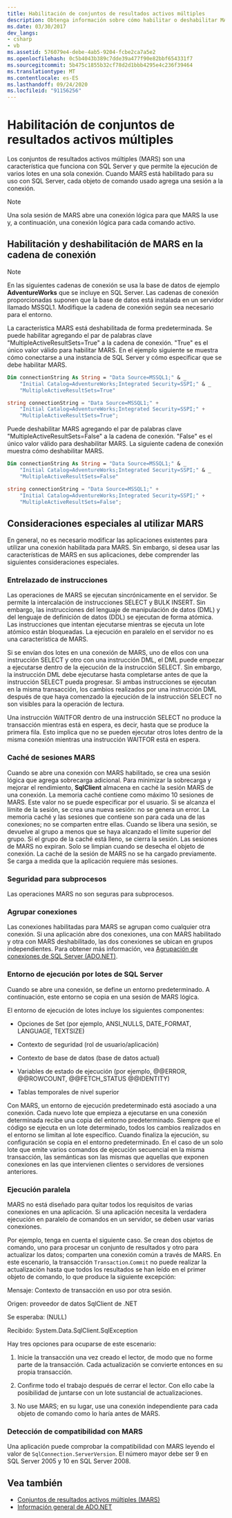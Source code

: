 ```yaml
---
title: Habilitación de conjuntos de resultados activos múltiples
description: Obtenga información sobre cómo habilitar o deshabilitar MARS en una cadena de conexión, que funciona con SQL Server para que pueda ejecutar varios lotes en una sola conexión en ADO.NET.
ms.date: 03/30/2017
dev_langs:
- csharp
- vb
ms.assetid: 576079e4-debe-4ab5-9204-fcbe2ca7a5e2
ms.openlocfilehash: 0c5b4043b389c7dde39a477f90e82bbf654331f7
ms.sourcegitcommit: 5b475c1855b32cf78d2d1bbb4295e4c236f39464
ms.translationtype: MT
ms.contentlocale: es-ES
ms.lasthandoff: 09/24/2020
ms.locfileid: "91156256"
---
```

# <a name="enabling-multiple-active-result-sets"></a>Habilitación de conjuntos de resultados activos múltiples

Los conjuntos de resultados activos múltiples (MARS) son una característica que funciona con SQL Server y que permite la ejecución de varios lotes en una sola conexión. Cuando MARS está habilitado para su uso con SQL Server, cada objeto de comando usado agrega una sesión a la conexión.  
  
> [!NOTE]
> Una sola sesión de MARS abre una conexión lógica para que MARS la use y, a continuación, una conexión lógica para cada comando activo.  
  
## <a name="enabling-and-disabling-mars-in-the-connection-string"></a>Habilitación y deshabilitación de MARS en la cadena de conexión  
  
> [!NOTE]
> En las siguientes cadenas de conexión se usa la base de datos de ejemplo **AdventureWorks** que se incluye en SQL Server. Las cadenas de conexión proporcionadas suponen que la base de datos está instalada en un servidor llamado MSSQL1. Modifique la cadena de conexión según sea necesario para el entorno.  
  
 La característica MARS está deshabilitada de forma predeterminada. Se puede habilitar agregando el par de palabras clave "MultipleActiveResultSets=True" a la cadena de conexión. "True" es el único valor válido para habilitar MARS. En el ejemplo siguiente se muestra cómo conectarse a una instancia de SQL Server y cómo especificar que se debe habilitar MARS.  
  
```vb  
Dim connectionString As String = "Data Source=MSSQL1;" & _  
    "Initial Catalog=AdventureWorks;Integrated Security=SSPI;" & _  
    "MultipleActiveResultSets=True"  
```  
  
```csharp  
string connectionString = "Data Source=MSSQL1;" +
    "Initial Catalog=AdventureWorks;Integrated Security=SSPI;" +  
    "MultipleActiveResultSets=True";  
```  
  
 Puede deshabilitar MARS agregando el par de palabras clave "MultipleActiveResultSets=False" a la cadena de conexión. "False" es el único valor válido para deshabilitar MARS. La siguiente cadena de conexión muestra cómo deshabilitar MARS.  
  
```vb  
Dim connectionString As String = "Data Source=MSSQL1;" & _  
    "Initial Catalog=AdventureWorks;Integrated Security=SSPI;" & _  
    "MultipleActiveResultSets=False"  
```  
  
```csharp  
string connectionString = "Data Source=MSSQL1;" +
    "Initial Catalog=AdventureWorks;Integrated Security=SSPI;" +  
    "MultipleActiveResultSets=False";  
```  
  
## <a name="special-considerations-when-using-mars"></a>Consideraciones especiales al utilizar MARS  

 En general, no es necesario modificar las aplicaciones existentes para utilizar una conexión habilitada para MARS. Sin embargo, si desea usar las características de MARS en sus aplicaciones, debe comprender las siguientes consideraciones especiales.  
  
### <a name="statement-interleaving"></a>Entrelazado de instrucciones  

 Las operaciones de MARS se ejecutan sincrónicamente en el servidor. Se permite la intercalación de instrucciones SELECT y BULK INSERT. Sin embargo, las instrucciones del lenguaje de manipulación de datos (DML) y del lenguaje de definición de datos (DDL) se ejecutan de forma atómica. Las instrucciones que intentan ejecutarse mientras se ejecuta un lote atómico están bloqueadas. La ejecución en paralelo en el servidor no es una característica de MARS.  
  
 Si se envían dos lotes en una conexión de MARS, uno de ellos con una instrucción SELECT y otro con una instrucción DML, el DML puede empezar a ejecutarse dentro de la ejecución de la instrucción SELECT. Sin embargo, la instrucción DML debe ejecutarse hasta completarse antes de que la instrucción SELECT pueda progresar. Si ambas instrucciones se ejecutan en la misma transacción, los cambios realizados por una instrucción DML después de que haya comenzado la ejecución de la instrucción SELECT no son visibles para la operación de lectura.  
  
 Una instrucción WAITFOR dentro de una instrucción SELECT no produce la transacción mientras está en espera, es decir, hasta que se produce la primera fila. Esto implica que no se pueden ejecutar otros lotes dentro de la misma conexión mientras una instrucción WAITFOR está en espera.  
  
### <a name="mars-session-cache"></a>Caché de sesiones MARS  

 Cuando se abre una conexión con MARS habilitado, se crea una sesión lógica que agrega sobrecarga adicional. Para minimizar la sobrecarga y mejorar el rendimiento, **SqlClient** almacena en caché la sesión MARS de una conexión. La memoria caché contiene como máximo 10 sesiones de MARS. Este valor no se puede especificar por el usuario. Si se alcanza el límite de la sesión, se crea una nueva sesión: no se genera un error. La memoria caché y las sesiones que contiene son para cada una de las conexiones; no se comparten entre ellas. Cuando se libera una sesión, se devuelve al grupo a menos que se haya alcanzado el límite superior del grupo. Si el grupo de la caché está lleno, se cierra la sesión. Las sesiones de MARS no expiran. Solo se limpian cuando se desecha el objeto de conexión. La caché de la sesión de MARS no se ha cargado previamente. Se carga a medida que la aplicación requiere más sesiones.  
  
### <a name="thread-safety"></a>Seguridad para subprocesos  

 Las operaciones MARS no son seguras para subprocesos.  
  
### <a name="connection-pooling"></a>Agrupar conexiones  

 Las conexiones habilitadas para MARS se agrupan como cualquier otra conexión. Si una aplicación abre dos conexiones, una con MARS habilitado y otra con MARS deshabilitado, las dos conexiones se ubican en grupos independientes. Para obtener más información, vea [Agrupación de conexiones de SQL Server (ADO.NET)](../sql-server-connection-pooling.md).  
  
### <a name="sql-server-batch-execution-environment"></a>Entorno de ejecución por lotes de SQL Server  

 Cuando se abre una conexión, se define un entorno predeterminado. A continuación, este entorno se copia en una sesión de MARS lógica.  
  
 El entorno de ejecución de lotes incluye los siguientes componentes:  
  
- Opciones de Set (por ejemplo, ANSI_NULLS, DATE_FORMAT, LANGUAGE, TEXTSIZE)  
  
- Contexto de seguridad (rol de usuario/aplicación)  
  
- Contexto de base de datos (base de datos actual)  
  
- Variables de estado de ejecución (por ejemplo, @@ERROR, @@ROWCOUNT, @@FETCH_STATUS @@IDENTITY)  
  
- Tablas temporales de nivel superior  
  
 Con MARS, un entorno de ejecución predeterminado está asociado a una conexión. Cada nuevo lote que empieza a ejecutarse en una conexión determinada recibe una copia del entorno predeterminado. Siempre que el código se ejecuta en un lote determinado, todos los cambios realizados en el entorno se limitan al lote específico. Cuando finaliza la ejecución, su configuración se copia en el entorno predeterminado. En el caso de un solo lote que emite varios comandos de ejecución secuencial en la misma transacción, las semánticas son las mismas que aquellas que exponen conexiones en las que intervienen clientes o servidores de versiones anteriores.  
  
### <a name="parallel-execution"></a>Ejecución paralela  

 MARS no está diseñado para quitar todos los requisitos de varias conexiones en una aplicación. Si una aplicación necesita la verdadera ejecución en paralelo de comandos en un servidor, se deben usar varias conexiones.  
  
 Por ejemplo, tenga en cuenta el siguiente caso. Se crean dos objetos de comando, uno para procesar un conjunto de resultados y otro para actualizar los datos; comparten una conexión común a través de MARS. En este escenario, la transacción `Transaction`.`Commit` no puede realizar la actualización hasta que todos los resultados se han leído en el primer objeto de comando, lo que produce la siguiente excepción:  
  
 Mensaje: Contexto de transacción en uso por otra sesión.  
  
 Origen: proveedor de datos SqlClient de .NET  
  
 Se esperaba: (NULL)  
  
 Recibido: System.Data.SqlClient.SqlException  
  
 Hay tres opciones para ocuparse de este escenario:  
  
1. Inicie la transacción una vez creado el lector, de modo que no forme parte de la transacción. Cada actualización se convierte entonces en su propia transacción.  
  
2. Confirme todo el trabajo después de cerrar el lector. Con ello cabe la posibilidad de juntarse con un lote sustancial de actualizaciones.  
  
3. No use MARS; en su lugar, use una conexión independiente para cada objeto de comando como lo haría antes de MARS.  
  
### <a name="detecting-mars-support"></a>Detección de compatibilidad con MARS  

 Una aplicación puede comprobar la compatibilidad con MARS leyendo el valor de `SqlConnection.ServerVersion`. El número mayor debe ser 9 en SQL Server 2005 y 10 en SQL Server 2008.  
  
## <a name="see-also"></a>Vea también

- [Conjuntos de resultados activos múltiples (MARS)](multiple-active-result-sets-mars.md)
- [Información general de ADO.NET](../ado-net-overview.md)
